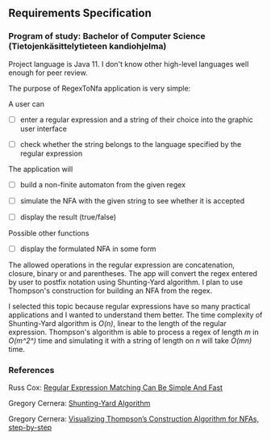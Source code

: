 ## Requirements Specification ##

### Program of study: Bachelor of Computer Science (Tietojenkäsittelytieteen kandiohjelma) ###

Project language is Java 11. I don't know other high-level languages well enough for peer review.

The purpose of RegexToNfa application is very simple:

A user can

- [ ] enter a regular expression and a string of their choice into the graphic user interface

- [ ] check whether the string belongs to the language specified by the regular expression

The application will
- [ ] build a non-finite automaton from the given regex

- [ ] simulate the NFA with the given string to see whether it is accepted

- [ ] display the result (true/false) 

Possible other functions

- [ ] display the formulated NFA in some form

The allowed operations in the regular expression are concatenation, closure, binary or and parentheses. The app will convert the regex entered by user
to postfix notation using Shunting-Yard algorithm. I plan to use  Thompson's construction for building an NFA from the regex.

I selected this topic because regular expressions have so many practical applications and I wanted to understand them better. 
The time complexity of Shunting-Yard algorithm is *O(n)*, linear to the length of the regular expression. Thompson's algorithm is able to process a regex of length *m*
in *O(m^2^)* time and simulating it with a string of length on *n* will take *O(mn)* time.

### References ###

Russ Cox: [Regular Expression Matching Can Be Simple And Fast](https://swtch.com/~rsc/regexp/regexp1.html)

Gregory Cernera: [Shunting-Yard Algorithm](https://blog.cernera.me/tag/shunting-yard-algorithm/)

Gregory Cernera:
[Visualizing Thompson’s Construction Algorithm for NFAs, step-by-step](https://medium.com/swlh/visualizing-thompsons-construction-algorithm-for-nfas-step-by-step-f92ef378581b)

